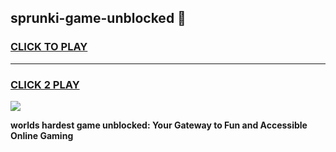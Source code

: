 
## sprunki-game-unblocked 👋
<h3>
<a href="https://premium.freeplayer.one?title=sprunki-game-unblocked&ref=14F">CLICK TO PLAY</a></h3>
<hr>

<h3>
<a href="https://premium.freeplayer.one?title=sprunki-game-unblocked&ref=14F">CLICK 2 PLAY</a>
  
</h3>

<a href="https://premium.freeplayer.one?title=sprunki-game-unblocked&ref=12F/"><img src="https://clearcache.store/games.png"></a>


**worlds hardest game unblocked: Your Gateway to Fun and Accessible Online Gaming**
